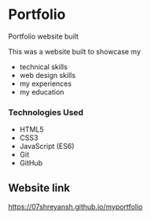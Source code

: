 # Portfolio
Portfolio website built 


This was a website built to showcase my  
* technical skills 
* web design skills 
* my experiences
* my education


### Technologies Used

* HTML5
* CSS3
* JavaScript (ES6)
* Git
* GitHub

## Website link 
https://07shreyansh.github.io/myportfolio

